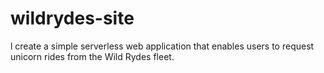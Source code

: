 # wildrydes-site
l create a simple serverless web application that enables users to request unicorn rides from the Wild Rydes fleet. 

